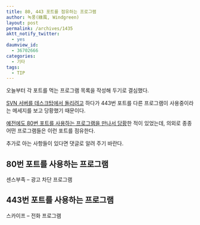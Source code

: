 ```yaml
---
title: 80, 443 포트를 점유하는 프로그램
author: 녹풍(綠風, Windgreen)
layout: post
permalink: /archives/1435
aktt_notify_twitter:
  - yes
daumview_id:
  - 36702666
categories:
  - 기타
tags:
  - TIP
---
```

오늘부터 각 포트를 먹는 프로그램 목록을 작성해 두기로 결심했다.

[SVN 서버를 데스크탑에서 돌리려고][1] 하다가 443번 포트를 다른 프로그램이 사용중이라는 메세지를 보고 당황했기 때문이다.

[예전에도 80번 포트를 사용하는 프로그램을 만나서 당황][2]한 적이 있었는데, 의외로 종종 어떤 프로그램들은 이런 포트를 점유한다.

추가로 아는 사항들이 있다면 댓글로 알려 주기 바란다.

## 80번 포트를 사용하는 프로그램

센스부족 &#8211; 광고 차단 프로그램

## 443번 포트를 사용하는 프로그램

스카이프 &#8211; 전화 프로그램

 [1]: http://mytory.local/archives/703 "[링크]윈도우에서 진짜 쉽게 svn 서버 구성하는 방법"
 [2]: http://mytory.local/archives/70 "센스부족(노센스)는 80포트를 사용한다"